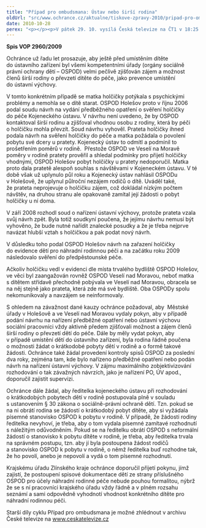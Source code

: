 ```yaml
---
title: "Případ pro ombudsmana: Ústav nebo širší rodina"
oldUrl: "src/www.ochrance.cz/aktualne/tiskove-zpravy-2010/pripad-pro-ombudsmana-ustav-nebo-sirsi-rodina"
date: 2010-10-28
perex: "<p></p><p>V pátek 29. 10. vysílá Česká televize na ČT1 v 18:25 devátý díl cyklu Případ pro ombudsmana (repríze v pondělí 1. 11. ve 12:25 na ČT2). Díl nazvaný Ústav nebo širší rodina popisuje případ malé holčičky, která možná zbytečně strávila dva roky v ústavním zařízení, protože odpovědné úřady nezjišťovaly zájem širší rodiny o převzetí dítěte do péče.</p>"
---
```


<!-- imported from the old website -->

<p><strong>Spis VOP 2960/2009</strong></p><p>Ochránce už řadu let prosazuje, aby ještě před umístěním dítěte do ústavního zařízení byl všemi kompetentními úřady (orgány sociálně právní ochrany dětí – OSPOD) velmi pečlivě zjišťován zájem a možnost členů širší rodiny o převzetí dítěte do péče, jako prevence umístění do ústavní výchovy. </p><p>V tomto konkrétním případě se matka holčičky potýkala s psychickými problémy a nemohla se o dítě starat. OSPOD Holešov proto v říjnu 2006 podal soudu návrh na vydání předběžného opatření o svěření holčičky do péče Kojeneckého ústavu. V návrhu není uvedeno, že by OSPOD kontaktoval širší rodinu a zjišťoval vhodnou osobu z rodiny, která by péči o holčičku mohla převzít. Soud návrhu vyhověl. Prateta holčičky ihned podala návrh na svěření holčičky do péče a matka požádala o povolení pobytu své dcery u pratety. Kojenecký ústav to odmítl a podmínil to prošetřením poměrů v rodině.  Přestože OSPOD ve Veselí na Moravě poměry v rodině pratety prověřil a shledal podmínky pro přijetí holčičky vhodnými, OSPOD Holešov pobyt holčičky u pratety nedoporučil. Matka proto dala pratetě alespoň souhlas s návštěvami v Kojeneckém ústavu. V té době však už uplynulo půl roku a Kojenecký ústav nahlásil OSPODu v Holešově, že uplynul půlroční nezájem rodičů o dítě. Uváděl také, že prateta neprojevuje o holčičku zájem, což dokládal nízkým počtem návštěv, na druhou stranu ale opakovaně zamítal její žádosti o pobyt holčičky u ní doma.</p><p>V září 2008 rozhodl soud o nařízení ústavní výchovy, protože prateta vzala svůj návrh zpět. Byla totiž soudkyní poučena, že jejímu návrhu nemusí být vyhověno, že bude nutné nařídit znalecké posudky a že je třeba nejprve navázat hlubší vztah s holčičkou a pak podat nový návrh. </p><p>V důsledku toho podal OSPOD Holešov návrh na zařazení holčičky do evidence dětí pro náhradní rodinnou péči a na začátku roku 2009 následovalo svěření do předpěstounské péče. </p><p>Ačkoliv holčičku vedl v evidenci dle místa trvalého bydliště OSPOD Holešov, ve věci byl zaangažován rovněž OSPOD Veselí nad Moravou, neboť matka s dítětem střídavě přechodně pobývala ve Veselí nad Moravou, obracela se na něj stejně jako prateta, která zde má své bydliště. Oba OSPODy spolu nekomunikovaly a navzájem se neinformovaly. </p><p>S ohledem na závažnost dané kauzy ochránce požadoval, aby  Městské úřady v Holešově a ve Veselí nad Moravou vydaly pokyn, aby v případě podání návrhu na nařízení předběžné opatření nebo ústavní výchovu sociální pracovníci vždy aktivně předem zjišťovali možnost a zájem členů širší rodiny o převzetí dětí do péče. Dále by měly vydat pokyn, aby v případě umístění dětí do ústavního zařízení, byla rodina řádně poučena o možnosti žádat o krátkodobé pobyty dětí v rodině a o formě takové žádosti. Ochránce také žádal provedení kontroly spisů OSPOD za poslední dva roky, zejména tam, kde bylo nařízeno předběžné opatření nebo podán návrh na nařízení ústavní výchovy. V zájmu maximálního zobjektivizování rozhodování o tak závažných návrzích, jako je nařízení PO, ÚV apod., doporučil zajistit supervizi.</p><p>Ochránce dále žádal, aby ředitelka kojeneckého ústavu při rozhodování o krátkodobých pobytech dětí v rodině postupovala plně v souladu s ustanovením § 30 zákona o sociálně-právní ochraně dětí. Tzn. pokud se na ni obrátí rodina se žádostí o krátkodobý pobyt dítěte, aby si vyžádala písemné stanovisko OSPOD k pobytu v rodině. V případě, že žádosti rodiny ředitelka nevyhoví, je třeba, aby o tom vydala písemné zamítavé rozhodnutí s náležitým odůvodněním. Pokud se na ředitelku obrátí OSPOD s neformální žádostí o stanovisko k pobytu dítěte v rodině, je třeba, aby ředitelka trvala na správném postupu, tzn. aby jí byla postoupena žádost rodičů a stanovisko OSPOD k pobytu v rodině, o němž ředitelka buď rozhodne tak, že ho povolí, anebo je nepovolí a vydá o tom písemné rozhodnutí. </p><p>Krajskému úřadu Zlínského kraje ochránce doporučil přijetí pokynu, jímž zajistí, že postoupení spisové dokumentace dětí ze strany příslušného OSPOD pro účely náhradní rodinné péče nebude pouhou formalitou, nýbrž že se s ní pracovníci krajského úřadu vždy řádně a v plném rozsahu seznámí a sami odpovědně vyhodnotí vhodnost konkrétního dítěte pro náhradní rodinnou péči. </p><p></p><p></p><p>Starší díly cyklu Případ pro ombudsmana je možné zhlédnout v archivu České televize na <a title="Otevření do nového okna" href="http://www.ceskatelevize.cz/" target="_blank">www.ceskatelevize.cz</a> <img alt="" src="https://www.ochrance.cz/typo3/ext/od_linkdesc/icons/external.gif" class="od_linkdesc_icon_external" /> </p><p></p><p></p><p></p><p> </p><p></p>
